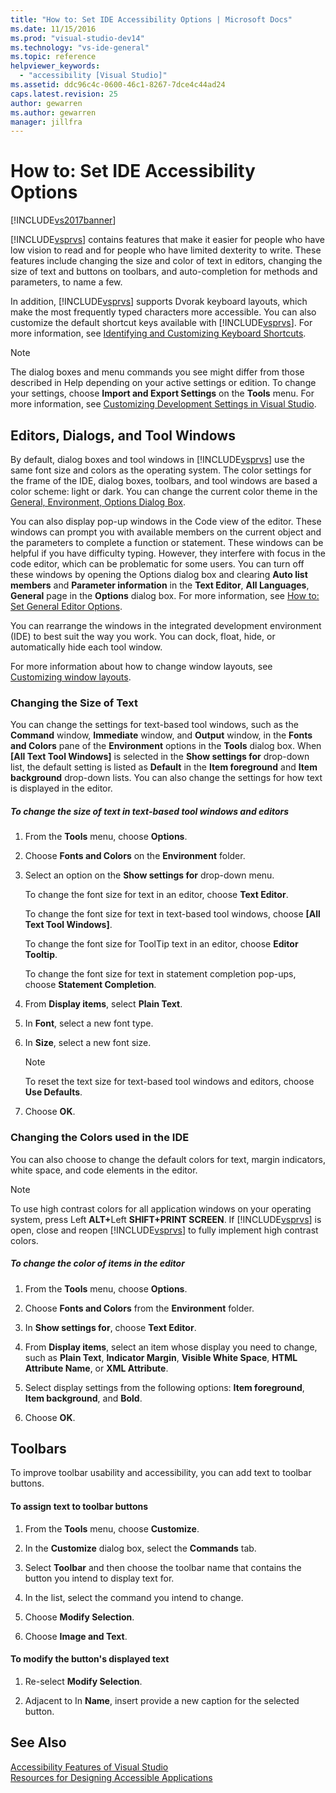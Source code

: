 ```yaml
---
title: "How to: Set IDE Accessibility Options | Microsoft Docs"
ms.date: 11/15/2016
ms.prod: "visual-studio-dev14"
ms.technology: "vs-ide-general"
ms.topic: reference
helpviewer_keywords: 
  - "accessibility [Visual Studio]"
ms.assetid: ddc96c4c-0600-46c1-8267-7dce4c44ad24
caps.latest.revision: 25
author: gewarren
ms.author: gewarren
manager: jillfra
---
```

# How to: Set IDE Accessibility Options
[!INCLUDE[vs2017banner](../../includes/vs2017banner.md)]

[!INCLUDE[vsprvs](../../includes/vsprvs-md.md)] contains features that make it easier for people who have low vision to read and for people who have limited dexterity to write. These features include changing the size and color of text in editors, changing the size of text and buttons on toolbars, and auto-completion for methods and parameters, to name a few.  
  
 In addition, [!INCLUDE[vsprvs](../../includes/vsprvs-md.md)] supports Dvorak keyboard layouts, which make the most frequently typed characters more accessible. You can also customize the default shortcut keys available with [!INCLUDE[vsprvs](../../includes/vsprvs-md.md)]. For more information, see [Identifying and Customizing Keyboard Shortcuts](../../ide/identifying-and-customizing-keyboard-shortcuts-in-visual-studio.md).  
  
> [!NOTE]
> The dialog boxes and menu commands you see might differ from those described in Help depending on your active settings or edition. To change your settings, choose **Import and Export Settings** on the **Tools** menu. For more information, see [Customizing Development Settings in Visual Studio](https://msdn.microsoft.com/22c4debb-4e31-47a8-8f19-16f328d7dcd3).  
  
## Editors, Dialogs, and Tool Windows  
 By default, dialog boxes and tool windows in [!INCLUDE[vsprvs](../../includes/vsprvs-md.md)] use the same font size and colors as the operating system. The color settings for the frame of the IDE, dialog boxes, toolbars, and tool windows are based a color scheme: light or dark. You can change the current color theme in the [General, Environment, Options Dialog Box](../../ide/reference/general-environment-options-dialog-box.md).  
  
 You can also display pop-up windows in the Code view of the editor. These windows can prompt you with available members on the current object and the parameters to complete a function or statement. These windows can be helpful if you have difficulty typing. However, they interfere with focus in the code editor, which can be problematic for some users. You can turn off these windows by opening the Options dialog box and clearing **Auto list members** and **Parameter information** in the **Text Editor**, **All Languages**, **General** page in the **Options** dialog box. For more information, see [How to: Set General Editor Options](https://msdn.microsoft.com/704e4a7b-2162-4bed-8a47-f4f6ffec98c2).  
  
 You can rearrange the windows in the integrated development environment (IDE) to best suit the way you work. You can dock, float, hide, or automatically hide each tool window.  
  
 For more information about how to change window layouts, see [Customizing window layouts](../../ide/customizing-window-layouts-in-visual-studio.md).  
  
### Changing the Size of Text  
 You can change the settings for text-based tool windows, such as the **Command** window, **Immediate** window, and **Output** window, in the **Fonts and Colors** pane of the **Environment** options in the **Tools** dialog box. When **[All Text Tool Windows]** is selected in the **Show settings for** drop-down list, the default setting is listed as **Default** in the **Item foreground** and **Item background** drop-down lists. You can also change the settings for how text is displayed in the editor.  
  
##### To change the size of text in text-based tool windows and editors  
  
1. From the **Tools** menu, choose **Options**.  
  
2. Choose **Fonts and Colors** on the **Environment** folder.  
  
3. Select an option on the **Show settings for** drop-down menu.  
  
     To change the font size for text in an editor, choose **Text Editor**.  
  
     To change the font size for text in text-based tool windows, choose **[All Text Tool Windows]**.  
  
     To change the font size for ToolTip text in an editor, choose **Editor Tooltip**.  
  
     To change the font size for text in statement completion pop-ups, choose **Statement Completion**.  
  
4. From **Display items**, select **Plain Text**.  
  
5. In **Font**, select a new font type.  
  
6. In **Size**, select a new font size.  
  
    > [!NOTE]
    > To reset the text size for text-based tool windows and editors, choose **Use Defaults**.  
  
7. Choose **OK**.  
  
### Changing the Colors used in the IDE  
 You can also choose to change the default colors for text, margin indicators, white space, and code elements in the editor.  
  
> [!NOTE]
> To use high contrast colors for all application windows on your operating system, press Left <strong>ALT+</strong>Left **SHIFT+PRINT SCREEN**. If [!INCLUDE[vsprvs](../../includes/vsprvs-md.md)] is open, close and reopen [!INCLUDE[vsprvs](../../includes/vsprvs-md.md)] to fully implement high contrast colors.  
  
##### To change the color of items in the editor  
  
1. From the **Tools** menu, choose **Options**.  
  
2. Choose **Fonts and Colors** from the **Environment** folder.  
  
3. In **Show settings for**, choose **Text Editor**.  
  
4. From **Display items**, select an item whose display you need to change, such as **Plain Text**, **Indicator Margin**, **Visible White Space**, **HTML Attribute Name**, or **XML Attribute**.  
  
5. Select display settings from the following options: **Item foreground**, **Item background**, and **Bold**.  
  
6. Choose **OK**.  
  
## Toolbars  
 To improve toolbar usability and accessibility, you can add text to toolbar buttons.  
  
#### To assign text to toolbar buttons  
  
1. From the **Tools** menu, choose **Customize**.  
  
2. In the **Customize** dialog box, select the **Commands** tab.  
  
3. Select **Toolbar** and then choose the toolbar name that contains the button you intend to display text for.  
  
4. In the list, select the command you intend to change.  
  
5. Choose **Modify Selection**.  
  
6. Choose **Image and Text**.  
  
#### To modify the button's displayed text  
  
1. Re-select **Modify Selection**.  
  
2. Adjacent to In **Name**, insert provide a new caption for the selected button.  
  
## See Also  
 [Accessibility Features of Visual Studio](../../ide/reference/accessibility-features-of-visual-studio.md)   
 [Resources for Designing Accessible Applications](../../ide/reference/resources-for-designing-accessible-applications.md)
